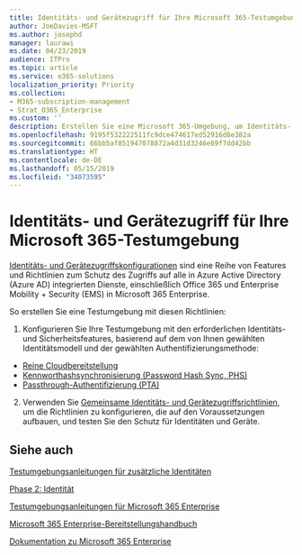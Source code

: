 ```yaml
---
title: Identitäts- und Gerätezugriff für Ihre Microsoft 365-Testumgebung
author: JoeDavies-MSFT
ms.author: josephd
manager: laurawi
ms.date: 04/23/2019
audience: ITPro
ms.topic: article
ms.service: o365-solutions
localization_priority: Priority
ms.collection:
- M365-subscription-management
- Strat_O365_Enterprise
ms.custom: ''
description: Erstellen Sie eine Microsoft 365-Umgebung, um Identitäts- und Gerätezugriff zu testen.
ms.openlocfilehash: 9195f532222511fc9dce474617ed52916d8e382a
ms.sourcegitcommit: 66bb5af851947078872a4d31d3246e69f7dd42bb
ms.translationtype: HT
ms.contentlocale: de-DE
ms.lasthandoff: 05/15/2019
ms.locfileid: "34073595"
---
```

# <a name="identity-and-device-access-for-your-microsoft-365-test-environment"></a>Identitäts- und Gerätezugriff für Ihre Microsoft 365-Testumgebung

[Identitäts- und Gerätezugriffskonfigurationen](microsoft-365-policies-configurations.md) sind eine Reihe von Features und Richtlinien zum Schutz des Zugriffs auf alle in Azure Active Directory (Azure AD) integrierten Dienste, einschließlich Office 365 und Enterprise Mobility + Security (EMS) in Microsoft 365 Enterprise.

So erstellen Sie eine Testumgebung mit diesen Richtlinien:

1. Konfigurieren Sie Ihre Testumgebung mit den erforderlichen Identitäts- und Sicherheitsfeatures, basierend auf dem von Ihnen gewählten Identitätsmodell und der gewählten Authentifizierungsmethode:

  - [Reine Cloudbereitstellung](cloud-only-prereqs-m365-test-environment.md)
  - [Kennworthashsynchronisierung (Password Hash Sync, PHS)](phs-prereqs-m365-test-environment.md)
  - [Passthrough-Authentifizierung (PTA)](pta-prereqs-m365-test-environment.md)

2. Verwenden Sie [Gemeinsame Identitäts- und Gerätezugriffsrichtlinien](identity-access-policies.md), um die Richtlinien zu konfigurieren, die auf den Voraussetzungen aufbauen, und testen Sie den Schutz für Identitäten und Geräte.

## <a name="see-also"></a>Siehe auch

[Testumgebungsanleitungen für zusätzliche Identitäten](m365-enterprise-test-lab-guides.md#identity)

[Phase 2: Identität](identity-infrastructure.md)

[Testumgebungsanleitungen für Microsoft 365 Enterprise](m365-enterprise-test-lab-guides.md)

[Microsoft 365 Enterprise-Bereitstellungshandbuch](deploy-microsoft-365-enterprise.md)

[Dokumentation zu Microsoft 365 Enterprise](https://docs.microsoft.com/microsoft-365-enterprise/)
